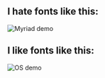 ## I hate fonts like this:  
![Myriad demo](https://www.cufonfonts.com/images/15527/myriad-apple-font-large-preview.png)
## I like fonts like this:
![OS demo](https://imgs.fontbrain.com/imgs/5e/1d/162e634a102d7da8db597825a764/sp-720x400-333333-penultimate@2x.png)
